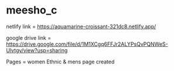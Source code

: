 # meesho_c
netlify link = https://aquamarine-croissant-321dc8.netlify.app/

google drive link = https://drive.google.com/file/d/1M1XCgq6FFJr2ALYPsQvPQNWeS-Ulvtgy/view?usp=sharing

Pages = women Ethnic & mens page created
